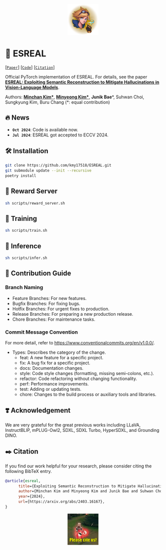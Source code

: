 <div align="center">
  <img src="./assets/logo.png" width="20%">
</div>

# 👻 ESREAL

[[`Paper`](https://arxiv.org/abs/2403.16167)] [[`Code`](https://github.com/kmy17518/ESREAL)] [[`Citation`](#black_nib-Citation)]

Official PyTorch implementation of ESREAL. For details, see the paper **[ESREAL: Exploiting Semantic Reconstruction to Mitigate Hallucinations in Vision-Language Models](https://arxiv.org/abs/2403.16167)**.

Authors: **[Minchan Kim*](https://shovelingpig.github.io/)**, **[Minyeong Kim*](https://kmy17518.github.io)**, **Junik Bae***, Suhwan Choi, Sungkyung Kim, Buru Chang (*: equal contribution)

## 🔥 News
- **`Oct 2024`**: Code is available now.
- **`Jul 2024`**: ESREAL got accepted to ECCV 2024.

## 🛠️ Installation

```sh
git clone https://github.com/kmy17518/ESREAL.git
git submodule update --init --recursive
poetry install
```

## 🤖 Reward Server

```sh
sh scripts/reward_server.sh
```

## 🚆 Training

```sh
sh scripts/train.sh
```

## 📝 Inference

```sh
sh scripts/infer.sh
```

## 🙌 Contribution Guide

### Branch Naming

- Feature Branches: For new features.
- Bugfix Branches: For fixing bugs.
- Hotfix Branches: For urgent fixes to production.
- Release Branches: For preparing a new production release.
- Chore Branches: For maintenance tasks.

### Commit Message Convention

For more detail, refer to https://www.conventionalcommits.org/en/v1.0.0/.

- Types: Describes the category of the change.
    - feat: A new feature for a specific project.
    - fix: A bug fix for a specific project.
    - docs: Documentation changes.
    - style: Code style changes (formatting, missing semi-colons, etc.).
    - refactor: Code refactoring without changing functionality.
    - perf: Performance improvements.
    - test: Adding or updating tests.
    - chore: Changes to the build process or auxiliary tools and libraries.

## ❣️ Acknowledgement

We are very grateful for the great previous works including LLaVA, InstructBLIP, mPLUG-Owl2, SDXL, SDXL Turbo, HyperSDXL, and Grounding DINO.

## ✒️ Citation

If you find our work helpful for your research, please consider citing the following BibTeX entry.  

```bibtex
@article{esreal,
      title={Exploiting Semantic Reconstruction to Mitigate Hallucinations in Vision-Language Models}, 
      author={Minchan Kim and Minyeong Kim and Junik Bae and Suhwan Choi and Sungkyung Kim and Buru Chang},
      year={2024},
      url={https://arxiv.org/abs/2403.16167}, 
}
```

<div align="center">
  <img src="./assets/cite.gif" width="20%">
</div>
